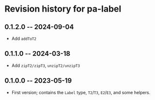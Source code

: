 # Revision history for pa-label

## 0.1.2.0 -- 2024-09-04

- Add `addToT2`

## 0.1.1.0 -- 2024-03-18

- Add `zipT2/zipT3`, `unzipT2/unzipT3`

## 0.1.0.0 -- 2023-05-19

- First version; contains the `Label` type, `T2`/`T3`, `E2`/`E3`, and some helpers.

